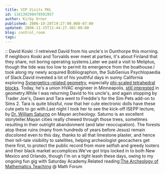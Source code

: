 ```yaml
---
title: VIP Visits PKL
id: 116139298478501957
author: Kirby Urner
published: 2006-10-20T19:27:00.000-07:00
updated: 2006-11-15T11:44:27.302-08:00
blog: control_room
tags: 
---
```


[](http://photos1.blogger.com/blogger/1134/545/1600/koski.jpg):: David Koski ::I retreived David from his uncle's in Dunthorpe this morning.  If neighbors Koski and Torvalds ever meet at parties, it's about Finland that they share, not boring operating systems.Later we paid a visit to Meliptus, though the tide was too low to permit its emergence from the boathouse.I took along my newly acquired Bobliographon, the SubGenius Psychlopaedia of Slack.David invested a lot of his youthful days in sunny California exploring [Synergetics-related geometry](http://mybizmo.blogspot.com/2006/10/playing-with-blocks.html), especially [phi-scaled tetrahedral blocks](http://www.4dsolutions.net/synergetica/synergetica5.html).  Today, he's a union HVAC engineer in Minneapolis, [still interested](http://mybizmo.blogspot.com/2006/10/hexa-wuh.html) in geometry.While I was returning David to his uncle's, and again stopping by Trader Joe's, Dawn and Tara went to Freddie's for the Sim Pets add-on to Sims 2.  Tara is quite blissful, now that her cute electronic dolls have these cute pets to go with.Last night I took her to see the kick-off ISEPP lecture, by [Dr. William Saturno](http://www.isepp.org/Pages/06-07%20Pages/Saturno.html) on Mayan archeology.  Saturno is an excellent storyteller.Mayan cities really chewed through those trees, sometimes resulting in their outright abandonment (and later reoccupation).  The forests atop these ruins (many from hundreds of years before Jesus) remain discolored even to this day, thanks to all that limestone plaster, and hence their tell-tale visibility to satellites, helping archeologist geocachers get there first, to protect the public record from more selfish and greedy looters and their black market accomplices.We've got trips locked in to both New Mexico and Orlando, though I'm on a tight leash these days, owing to my ongoing fun gig with Saturday Academy.Related reading:[The Archeology of Mathematics Teaching](http://mathforum.org/kb/thread.jspa?threadID=1476318&tstart=0) @ Math Forum